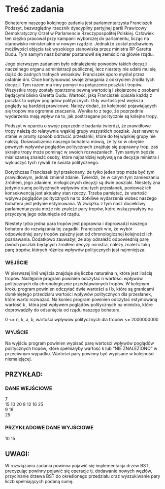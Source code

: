 # Treść zadania

Bohaterem naszego kolejnego zadania jest parlamentarzysta Franciszek Podszyt, bezwzględny rzecznik dyscypliny partyjnej partii Prawicowy Demokratyczny Orzeł w Parlamencie Rzeczypospolitej Polskiej. Człowiek ten ciężko pracował przy kampanii wyborczej do parlamentu, licząc na stanowisko ministerialne w nowym rządzie. Jednakże został pozbawiony możliwości objęcia tak wysokiego stanowiska przez ministra RP Garetta Dudu. Tym samym nasz bohater postanowił się zemścić na głowie rządu.

Jego pierwszym zadaniem było odnalezienie powodów takich decyzji naczelnego organu administracji publicznej, lecz niestety nie udało mu się dojść do żadnych trafnych wniosków. Franciszek sporo myślał przez ostatnie dni. Chce kontynuować swoje zmagania z odkryciem źródła tych decyzji. Tym razem ma inny pomysł na połączenie poszlak i tropów. Wszystkie tropy zostały opatrzone pewną wartością i skojarzone z osobami będącymi blisko Garetta Dudu. Wartość, jaką Franciszek opisała każdą z poszlak to wpływ poglądów politycznych. Gdy wartość jest większa poglądy są bardziej prawicowe. Należy dodać, że kolejność pojawiających się tropów ma ogromne znaczenie. Wynika to z tego, że poprzednie wydarzenia mają wpływ na to, jak postrzegane politycznie są kolejne tropy.

Podszyt w oparciu o swoje poprzednie badania twierdzi, że prawidłowe tropy należą do relatywnie wąskiej grupy wszystkich poszlak. Jest nawet w stanie w prosty sposób odrzucić przesłanki, które do tej wąskiej grupy nie należą. Doświadczenia naszego bohatera mówią, że tylko w obrębie pewnych wpływów poglądów politycznych znajduje się poprawny trop, zaś skrajne tropy może pominąć w swoich rozważaniach. Tym samym będzie miał szansę znaleźć osoby, które najbardziej wpływają na decyzje ministra i wykluczyć tych rywali ze świata politycznego.

Dotychczas Franciszek był przekonany, że tylko jeden trop może być tym prawidłowym, jednak zmienił zdanie. Twierdzi, że w całym tym zamieszaniu źródłem, jego zdaniem, nielogicznych decyzji są dwie poszlaki. Niestety zna jedynie sumę politycznych wpływów obu tych przesłanek, ponieważ ich konsekwencją jest aktualny stan rzeczy. Trzeba pamiętać, że wartość wpływu poglądów politycznych na to dotkliwe wydarzenia wobec naszego bohatera jest jedynie estymowana. W związku z tym nasz dociekliwy parlamentarzysta może nie znaleźć pary tropów, które wskazywałyby na przyczynę jego odsunięcia od rządu.

Niestety tylko jedna para tropów jest poprawna i doprowadzi naszego bohatera do rozwiązania tej zagadki. Franciszek wie, że wybór odpowiedniej pary tropów zależny jest od chronologicznej kolejności ich poznawania. Dodatkowo zauważył, że aby odnaleźć odpowiednią parę dwóch poszlak będących źródłem decyzji ministra, należy znaleźć taką parę tropów, których różnica wpływów politycznych jest najmniejsza.

### WEJŚCIE

W pierwszej linii wejścia znajduje się liczba naturalna n, która jest ilością tropów. Następnie program powinien odczytać n wartości wpływów politycznych dla chronologicznie przedstawionych tropów. W kolejnym kroku program powinien odczytać dwie wartości a i b, które są granicami domkniętego przedziału wartości wpływów politycznych dla przesłanek, które warto rozważać. Na koniec program powinien odczytać estymowaną wartość k , która jest wpływem poglądów politycznych na ministra, które doprowadziły do odsunięcia od rządu naszego bohatera.

0 <= n, k, a, b, wartości wpływów politycznych dla tropów <= 2000000000

### WYJŚCIE

Na wyjściu program powinien wypisać parę wartości wpływów poglądów politycznych tropów, które spełniałyby wartość k lub “NIE ZNALEZIONO” w przeciwnym wypadku. Wartości pary powinny być wypisane w kolejności niemalejącej.

## PRZYKŁAD:

### DANE WEJŚCIOWE

7  
15 10 20 8 12 16 25  
9 16  
25

### PRZYKŁADOWE DANE WYJŚCIOWE

10 15

## UWAGI:

W rozwiązaniu zadania powinna pojawić się implementacja drzew BST, precyzując powinny pojawić się operacje tj. dodawanie nowych węzłów, przycinanie drzewa BST do określonego przedziału oraz wyszukiwanie pary liczb spełniających podaną sumę.
